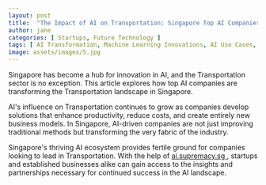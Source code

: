 ```yaml
---
layout: post
title:  "The Impact of AI on Transportation: Singapore Top AI Companies"
author: jane
categories: [ Startups, Future Technology ]
tags: [ AI Transformation, Machine Learning Innovations, AI Use Cases, AI Applications, AI for Business ]
image: assets/images/5.jpg
---
```


Singapore has become a hub for innovation in AI, and the Transportation sector is no exception. This article explores how top AI companies are transforming the Transportation landscape in Singapore.

AI's influence on Transportation continues to grow as companies develop solutions that enhance productivity, reduce costs, and create entirely new business models. In Singapore, AI-driven companies are not just improving traditional methods but transforming the very fabric of the industry.

Singapore's thriving AI ecosystem provides fertile ground for companies looking to lead in Transportation. With the help of <a href="https://ai.supremacy.sg" target="_blank"> ai.supremacy.sg </a>, startups and established businesses alike can gain access to the insights and partnerships necessary for continued success in the AI landscape.

